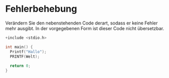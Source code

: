 # Fehlerbehebung

Verändern Sie den nebenstehenden Code derart, sodass er keine Fehler mehr ausgibt. 
In der vorgegebenen Form ist dieser Code nicht übersetzbar.

```cpp
+include <stdio.h>

int main() {
  Printf("Hallo");
  PRINTF(Welt);
  
  return 0;
}
```